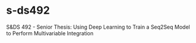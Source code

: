 # s-ds492
S&amp;DS 492 - Senior Thesis: Using Deep Learning to Train a Seq2Seq Model to Perform Multivariable Integration
